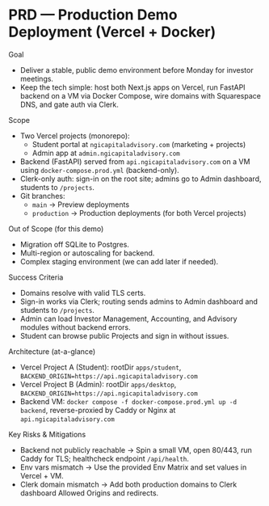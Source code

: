 # PRD — Production Demo Deployment (Vercel + Docker)

Goal
- Deliver a stable, public demo environment before Monday for investor meetings.
- Keep the tech simple: host both Next.js apps on Vercel, run FastAPI backend on a VM via Docker Compose, wire domains with Squarespace DNS, and gate auth via Clerk.

Scope
- Two Vercel projects (monorepo):
  - Student portal at `ngicapitaladvisory.com` (marketing + projects)
  - Admin app at `admin.ngicapitaladvisory.com`
- Backend (FastAPI) served from `api.ngicapitaladvisory.com` on a VM using `docker-compose.prod.yml` (backend-only).
- Clerk-only auth: sign-in on the root site; admins go to Admin dashboard, students to `/projects`.
- Git branches:
  - `main` → Preview deployments
  - `production` → Production deployments (for both Vercel projects)

Out of Scope (for this demo)
- Migration off SQLite to Postgres.
- Multi-region or autoscaling for backend.
- Complex staging environment (we can add later if needed).

Success Criteria
- Domains resolve with valid TLS certs.
- Sign-in works via Clerk; routing sends admins to Admin dashboard and students to `/projects`.
- Admin can load Investor Management, Accounting, and Advisory modules without backend errors.
- Student can browse public Projects and sign in without issues.

Architecture (at-a-glance)
- Vercel Project A (Student): rootDir `apps/student`, `BACKEND_ORIGIN=https://api.ngicapitaladvisory.com`
- Vercel Project B (Admin): rootDir `apps/desktop`, `BACKEND_ORIGIN=https://api.ngicapitaladvisory.com`
- Backend VM: `docker compose -f docker-compose.prod.yml up -d backend`, reverse-proxied by Caddy or Nginx at `api.ngicapitaladvisory.com`

Key Risks & Mitigations
- Backend not publicly reachable → Spin a small VM, open 80/443, run Caddy for TLS; healthcheck endpoint `/api/health`.
- Env vars mismatch → Use the provided Env Matrix and set values in Vercel + VM.
- Clerk domain mismatch → Add both production domains to Clerk dashboard Allowed Origins and redirects.

